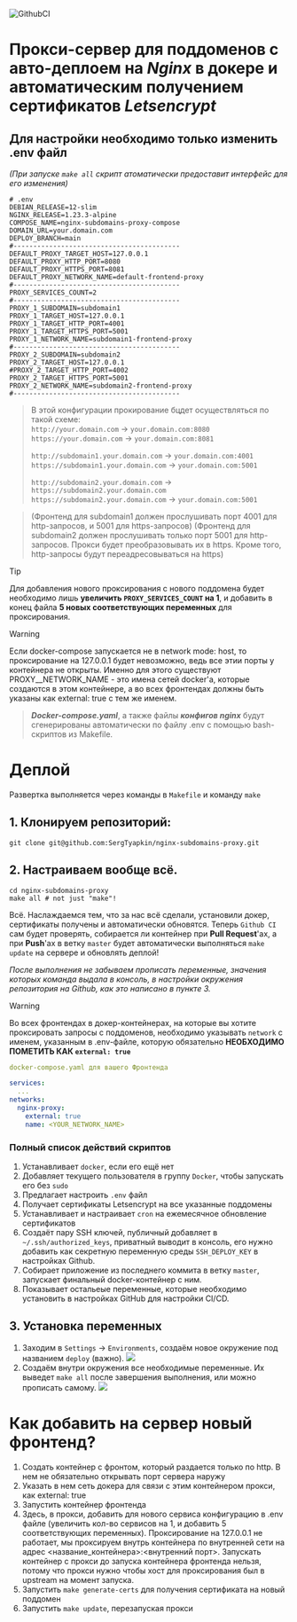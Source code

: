 ![GithubCI](https://github.com/sergtyapkin/nginx-subdomains-proxy/actions/workflows/deploy.yml/badge.svg)

# Прокси-сервер для поддоменов с авто-деплоем на _Nginx_ в докере и автоматическим получением сертификатов _Letsencrypt_
## Для настройки необходимо только изменить .env файл
_(При запуске `make all` скрипт атоматически предоставит интерфейс для его изменения)_
```dotenv
# .env
DEBIAN_RELEASE=12-slim
NGINX_RELEASE=1.23.3-alpine
COMPOSE_NAME=nginx-subdomains-proxy-compose
DOMAIN_URL=your.domain.com
DEPLOY_BRANCH=main
#------------------------------------------
DEFAULT_PROXY_TARGET_HOST=127.0.0.1
DEFAULT_PROXY_HTTP_PORT=8080
DEFAULT_PROXY_HTTPS_PORT=8081
DEFAULT_PROXY_NETWORK_NAME=default-frontend-proxy
#------------------------------------------
PROXY_SERVICES_COUNT=2
#------------------------------------------
PROXY_1_SUBDOMAIN=subdomain1
PROXY_1_TARGET_HOST=127.0.0.1
PROXY_1_TARGET_HTTP_PORT=4001
PROXY_1_TARGET_HTTPS_PORT=5001
PROXY_1_NETWORK_NAME=subdomain1-frontend-proxy
#------------------------------------------
PROXY_2_SUBDOMAIN=subdomain2
PROXY_2_TARGET_HOST=127.0.0.1
#PROXY_2_TARGET_HTTP_PORT=4002
PROXY_2_TARGET_HTTPS_PORT=5001
PROXY_2_NETWORK_NAME=subdomain2-frontend-proxy
#------------------------------------------
```
> В этой конфигурации прокирование бцдет осуществляться по такой схеме: <br>
> `http://your.domain.com` -> `your.domain.com:8080`
> `https://your.domain.com` -> `your.domain.com:8081`
> 
> `http://subdomain1.your.domain.com` -> `your.domain.com:4001`
> `https://subdomain1.your.domain.com` -> `your.domain.com:5001`
> 
> `http://subdomain2.your.domain.com` -> `https://subdomain2.your.domain.com`
> `https://subdomain2.your.domain.com` -> `your.domain.com:5001`

> (Фронтенд для subdomain1 должен прослушивать порт 4001 для http-запросов, и 5001 для https-запросов)
> (Фронтенд для subdomain2 должен прослушивать только порт 5001 для http-запросов. Прокси будет преобразовывать их в https. Кроме того, http-запросы будут переадресовываться на https)

> [!TIP]
> Для добавления нового проксирования с нового поддомена будет необходимо лишь **увеличить `PROXY_SERVICES_COUNT` на 1**,
и добавить в конец файла **5 новых соответствующих переменных** для проксирования.

> [!WARNING]
> Если docker-compose запускается не в network mode: host, то проксирование на 127.0.0.1 будет невозможно, ведь все этии порты у контейнера не открыты.
> Именно для этого существуют PROXY_<N>_NETWORK_NAME - это имена сетей docker'а, которые создаются в этом контейнере, а во всех фронтендах должны быть указаны как external: true с тем же именем. 

> ***Docker-compose.yaml***, а также файлы ***конфигов nginx*** будут сгенерированы автоматически по файлу .env с помощью bash-скриптов из Makefile. 

# Деплой
Развертка выполняется через команды в `Makefile` и команду `make`

## 1. Клонируем репозиторий:
```SHELL
git clone git@github.com:SergTyapkin/nginx-subdomains-proxy.git
```

## 2. Настраиваем вообще всё.
```SHELL
cd nginx-subdomains-proxy
make all # not just "make"!
````
Всё. Наслаждаемся тем, что за нас всё сделали, установили докер, сертификаты получены и автоматически обновятся.
Теперь `Github CI` сам будет проверять, собирается ли контейнер при **Pull Request**'ах, а при **Push**'ах в ветку `master` будет автоматически выполняться `make update` на сервере и обновлять деплой!

_После выполнения не забываем прописать переменные, значения которых команда выдала в консоль, в настройки окружения репозитория на Github, как это написано в пункте 3._

> [!WARNING]
> Во всех фронтендах в докер-контейнерах, на которые вы хотите проксировать запросы с поддоменов, необходимо указывать `network` с именем, указанным в .env-файле, которую обязательно **НЕОБХОДИМО ПОМЕТИТЬ КАК `external: true`**
> ```yaml
> docker-compose.yaml для вашего Фронтенда
>
> services:
>   ...
> networks:
>   nginx-proxy:
>     external: true
>     name: <YOUR_NETWORK_NAME>
> ```

### Полный список действий скриптов
1. Устанавливает `docker`, если его ещё нет
2. Добавляет текущего пользователя в группу `Docker`, чтобы запускать его без `sudo`
3. Предлагает настроить `.env` файл
4. Получает сертификаты Letsencrypt на все указанные поддомены
5. Устанавливает и настраивает `cron` на ежемесячное обновление сертификатов
6. Создаёт пару SSH ключей, публичный добавляет в `~/.ssh/authorized_keys`, приватный выводит в консоль, его нужно добавить как секретную переменную среды `SSH_DEPLOY_KEY` в настройках Github.
7. Собирает приложение из последнего коммита в ветку `master`, запускает финальный docker-контейнер с ним.
8. Показывает остальеые переменные, которые необходимо установить в настройках GitHub для настройки CI/CD.

## 3. Установка переменных
1. Заходим в `Settings` -> `Environments`, создаём новое окружение под названием `deploy` (важно).
![](/README_res/1.png)
2. Создаём внутри окружения все необходимые переменные. Их выведет `make all` после завершения выполнения, или можно прописать самому.
![](/README_res/2.png)


# Как добавить на сервер новый фронтенд?
1. Создать контейнер с фронтом, который раздается только по http. В нем не обязательно открывать порт сервера наружу
2. Указать в нем сеть докера для связи с этим контейнером прокси, как external: true
3. Запустить контейнер фронтенда
4. Здесь, в прокси, добавить для нового сервиса конфигурацию в .env файле (увеличить кол-во сервисов на 1, и добавить 5 соответствующих переменных).
   Проксирование на 127.0.0.1 не работает, мы проксируем внутрь контейнера по внутренней сети на адрес <название_контейнера>:<внутренний порт>.
   Запускать контейнер с прокси до запуска контейнера фронтенда нельзя, потому что прокси нужно чтобы хост для проксирования был в upstream на момент запуска.
5. Запустить `make generate-certs` для получения сертификата на новый поддомен
6. Запустить `make update`, перезапуская прокси
